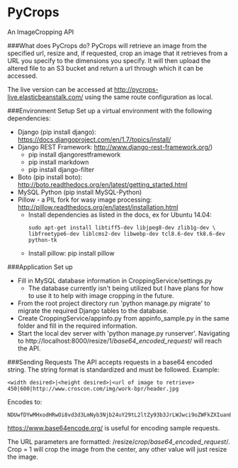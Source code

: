 PyCrops
============

An ImageCropping API

###What does PyCrops do?
PyCrops will retrieve an image from the specified url, resize and, if requested, crop an image that it retrieves from a URL you specify to the dimensions you specify. It will then upload the altered file to an S3 bucket and return a url through which it can be accessed.

The live version can be accessed at http://pycrops-live.elasticbeanstalk.com/ using the same route configuration as local.

###Environment Setup
Set up a virtual environment with the following dependencies:
- Django (pip install django): https://docs.djangoproject.com/en/1.7/topics/install/
- Django REST Framework: http://www.django-rest-framework.org/) 
  - pip install djangorestframework
  - pip install markdown  
  - pip install django-filter
- Boto (pip install boto): http://boto.readthedocs.org/en/latest/getting_started.html
- MySQL Python (pip install MySQL-Python)
- Pillow - a PIL fork for wasy image processing: http://pillow.readthedocs.org/en/latest/installation.html
  - Install dependencies as listed in the docs, ex for Ubuntu 14.04: 
    ```
    sudo apt-get install libtiff5-dev libjpeg8-dev zlib1g-dev \
    libfreetype6-dev liblcms2-dev libwebp-dev tcl8.6-dev tk8.6-dev python-tk
    ```
  - Install pillow: pip install pillow

###Application Set up
- Fill in MySQL database information in CroppingService/settings.py
  - The database currently isn't being utilized but I have plans for how to use it to help with image cropping in the future.
- From the root project directory run 'python manage.py migrate' to migrate the required Django tables to the database.
- Create CroppingService/appinfo.py from appinfo_sample.py in the same folder and fill in the required information.
- Start the local dev server with 'python manage.py runserver'. Navigating to http://localhost:8000/resize/1/*base64_encoded_request*/ will reach the API.

###Sending Requests
The API accepts requests in a base64 encoded string. The string format is standardized and must be followed. Example:
```
<width desired>|<height desired>|<url of image to retrieve>
450|600|http://www.croscon.com/img/work-bpr/header.jpg
```
Encodes to:
```
NDUwfDYwMHxodHRwOi8vd3d3LmNyb3Njb24uY29tL2ltZy93b3JrLWJwci9oZWFkZXIuanBn
```
https://www.base64encode.org/ is useful for encoding sample requests.

The URL parameters are formatted: /resize/*crop*/*base64_encoded_request*/. Crop = 1 will crop the image from the center, any other value will just resize the image.
